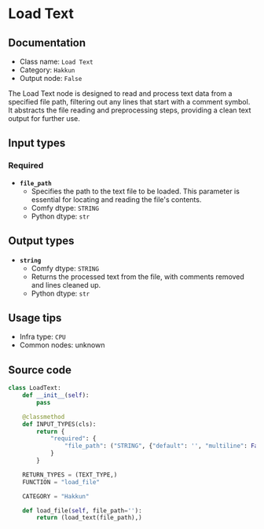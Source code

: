# Load Text
## Documentation
- Class name: `Load Text`
- Category: `Hakkun`
- Output node: `False`

The Load Text node is designed to read and process text data from a specified file path, filtering out any lines that start with a comment symbol. It abstracts the file reading and preprocessing steps, providing a clean text output for further use.
## Input types
### Required
- **`file_path`**
    - Specifies the path to the text file to be loaded. This parameter is essential for locating and reading the file's contents.
    - Comfy dtype: `STRING`
    - Python dtype: `str`
## Output types
- **`string`**
    - Comfy dtype: `STRING`
    - Returns the processed text from the file, with comments removed and lines cleaned up.
    - Python dtype: `str`
## Usage tips
- Infra type: `CPU`
- Common nodes: unknown


## Source code
```python
class LoadText:
    def __init__(self):
        pass

    @classmethod
    def INPUT_TYPES(cls):
        return {
            "required": {
                "file_path": ("STRING", {"default": '', "multiline": False}),
            }
        }

    RETURN_TYPES = (TEXT_TYPE,)
    FUNCTION = "load_file"

    CATEGORY = "Hakkun"

    def load_file(self, file_path=''):
        return (load_text(file_path),)

```
